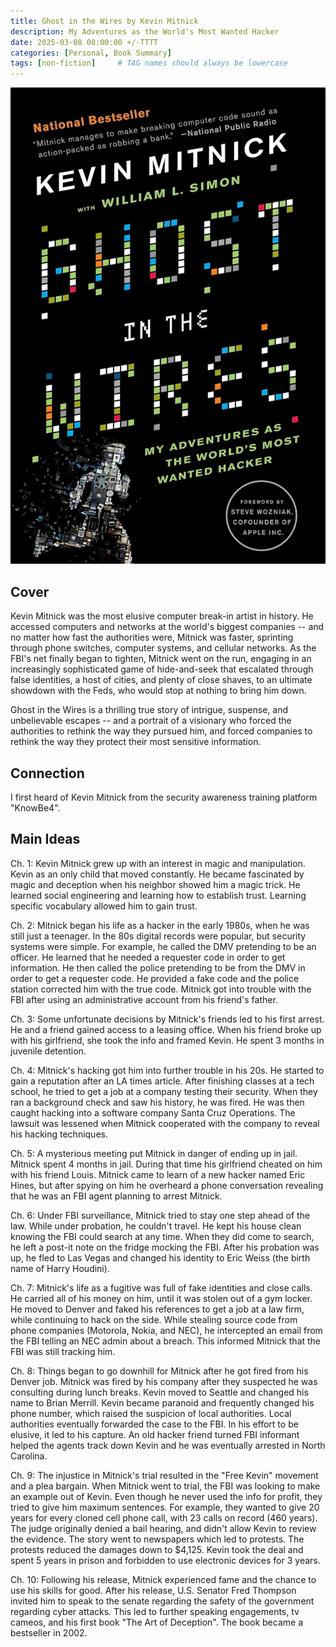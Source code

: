 ```yaml
---
title: Ghost in the Wires by Kevin Mitnick
description: My Adventures as the World’s Most Wanted Hacker
date: 2025-03-08 08:00:00 +/-TTTT
categories: [Personal, Book Summary]
tags: [non-fiction]     # TAG names should always be lowercase
---
```


![Book Cover Ghost in the Wires](/assets/img/ghost.jpg "Ghost in the Wires")

## Cover

Kevin Mitnick was the most elusive computer break-in artist in history. He accessed computers and networks at the world's biggest companies -- and no matter how fast the authorities were, Mitnick was faster, sprinting through phone switches, computer systems, and cellular networks. As the FBI's net finally began to tighten, Mitnick went on the run, engaging in an increasingly sophisticated game of hide-and-seek that escalated through false identities, a host of cities, and plenty of close shaves, to an ultimate showdown with the Feds, who would stop at nothing to bring him down.

Ghost in the Wires is a thrilling true story of intrigue, suspense, and unbelievable escapes -- and a portrait of a visionary who forced the authorities to rethink the way they pursued him, and forced companies to rethink the way they protect their most sensitive information. 

## Connection

I first heard of Kevin Mitnick from the security awareness training platform "KnowBe4".

## Main Ideas

Ch. 1: Kevin Mitnick grew up with an interest in magic and manipulation. Kevin as an only child that moved constantly. He became fascinated by magic and deception when his neighbor showed him a magic trick. He learned social engineering and learning how to establish trust. Learning specific vocabulary allowed him to gain trust.

Ch. 2: Mitnick began his life as a hacker in the early 1980s, when he was still just a teenager. In the 80s digital records were popular, but security systems were simple. For example, he called the DMV pretending to be an officer. He learned that he needed a requester code in order to get information. He then called the police pretending to be from the DMV in order to get a requester code. He provided a fake code and the police station corrected him with the true code. Mitnick got into trouble with the FBI after using an administrative account from his friend's father.

Ch. 3: Some unfortunate decisions by Mitnick's friends led to his first arrest. He and a friend gained access to a leasing office. When his friend broke up with his girlfriend, she took the info and framed Kevin. He spent 3 months in juvenile detention.

Ch. 4: Mitnick's hacking got him into further trouble in his 20s. He started to gain a reputation after an LA times article. After finishing classes at a tech school, he tried to get a job at a company testing their security. When they ran a background check and saw his history, he was fired. He was then caught hacking into a software company Santa Cruz Operations. The lawsuit was lessened when Mitnick cooperated with the company to reveal his hacking techniques.

Ch. 5: A mysterious meeting put Mitnick in danger of ending up in jail. Mitnick spent 4 months in jail. During that time his girlfriend cheated on him with his friend Louis. Mitnick came to learn of a new hacker named Eric Hines, but after spying on him he overheard a phone conversation revealing that he was an FBI agent planning to arrest Mitnick.

Ch. 6: Under FBI surveillance, Mitnick tried to stay one step ahead of the law. While under probation, he couldn't travel. He kept his house clean knowing the FBI could search at any time. When they did come to search, he left a post-it note on the fridge mocking the FBI. After his probation was up, he fled to Las Vegas and changed his identity to Eric Weiss (the birth name of Harry Houdini).

Ch. 7: Mitnick's life as a fugitive was full of fake identities and close calls. He carried all of his money on him, until it was stolen out of a gym locker. He moved to Denver and faked his references to get a job at a law firm, while continuing to hack on the side. While stealing source code from phone companies (Motorola, Nokia, and NEC), he intercepted an email from the FBI telling an NEC admin about a breach. This informed Mitnick that the FBI was still tracking him.

Ch. 8: Things began to go downhill for Mitnick after he got fired from his Denver job. Mitnick was fired by his company after they suspected he was consulting during lunch breaks. Kevin moved to Seattle and changed his name to Brian Merrill. Kevin became paranoid and frequently changed his phone number, which raised the suspicion of local authorities. Local authorities eventually forwarded the case to the FBI. In his effort to be elusive, it led to his capture. An old hacker friend turned FBI informant helped the agents track down Kevin and he was eventually arrested in North Carolina.

Ch. 9: The injustice in Mitnick's trial resulted in the "Free Kevin" movement and a plea bargain. When Mitnick went to trial, the FBI was looking to make an example out of Kevin. Even though he never used the info for profit, they tried to give him maximum sentences. For example, they wanted to give 20 years for every cloned cell phone call, with 23 calls on record (460 years). The judge originally denied a bail hearing, and didn't allow Kevin to review the evidence. The story went to newspapers which led to protests. The protests reduced the damages down to $4,125. Kevin took the deal and spent 5 years in prison and forbidden to use electronic devices for 3 years.

Ch. 10: Following his release, Mitnick experienced fame and the chance to use his skills for good. After his release, U.S. Senator Fred Thompson invited him to speak to the senate regarding the safety of the government regarding cyber attacks. This led to further speaking engagements, tv cameos, and his first book "The Art of Deception". The book became a bestseller in 2002.